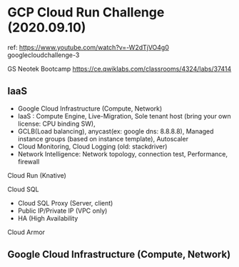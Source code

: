 # GCP Cloud Run Challenge (2020.09.10)
ref: https://www.youtube.com/watch?v=-W2dTjVO4g0
googlecloudchallenge-3

GS Neotek Bootcamp
https://ce.qwiklabs.com/classrooms/4324/labs/37414 


## IaaS
- Google Cloud Infrastructure (Compute, Network)
- IaaS : Compute Engine, Live-Migration, Sole tenant host (bring your own license: CPU binding SW), 
- GCLB(Load balancing), anycast(ex: google dns: 8.8.8.8), Managed instance groups (based on instance template), Autoscaler
- Cloud Monitoring, Cloud Logging (old: stackdriver)
- Network Intelligence: Network topology, connection test, Performance, firewall



Cloud Run (Knative)




Cloud SQL
- Cloud SQL Proxy (Server, client)
- Public IP/Private IP (VPC only)
- HA (High Availability


Cloud Armor






## Google Cloud Infrastructure (Compute, Network)
